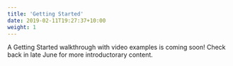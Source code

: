 ```yaml
---
title: 'Getting Started'
date: 2019-02-11T19:27:37+10:00
weight: 1
---
```

A Getting Started walkthrough with video examples is coming soon! Check back in late June for more introductorary content.